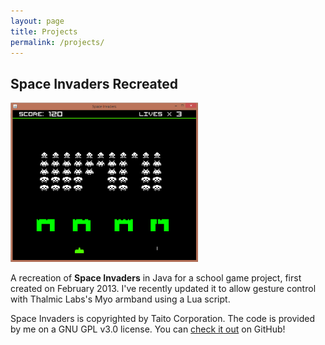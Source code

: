 ```yaml
---
layout: page
title: Projects
permalink: /projects/
---
```


## Space Invaders Recreated

<img src="/images/space_screenshot.png" width="300px" title="Space Invaders Recreated" alt="Space Invaders Recreated"/>

A recreation of **Space Invaders** in Java for a school game project, first created on February 2013. I've recently updated it to allow gesture control with Thalmic Labs's Myo armband using a Lua script.

Space Invaders is copyrighted by Taito Corporation. The code is provided by me on a GNU GPL v3.0 license. You can [check it out](https://github.com/lloydtorres/space-invaders-recreated) on GitHub!